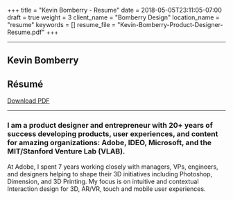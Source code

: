 +++
title = "Kevin Bomberry - Resume"
date = 2018-05-05T23:11:05-07:00
draft = true
weight = 3
client_name = "Bomberry Design"
location_name = "resume"
keywords = []
resume_file = "Kevin-Bomberry-Product-Designer-Resume.pdf"
+++

<section class="introduction">
  <a id="introduction"></a>
  <div class="container animated fadeIn wow">
   <hr class="hr-space">
    <div class="row color-resume">
      <div class="col-xs-6 col-xs-offset-0 col-md-5 col-md-offset-1 text-left">
        <h2>Kevin Bomberry</h2>
      </div>
      <div class="col-xs-6 col-xs-offset-0 col-md-5 col-md-offset-0 text-right">
        <h2>R&eacute;sum&eacute;</h2>
      </div>
      <div class="col-xs-12 col-xs-offset-0 col-md-10 col-md-offset-1 text-right">
        <div class="animated flash wow"><a download href="./Kevin-Bomberry-Product-Designer-Resume.pdf" class="color-resume"><!--<span class="fa fa-briefcase"></span> -->Download PDF <span class="fa fa-file-pdf"></span></a></div>
      </div>
    </div>
    <hr class="hr-space">
    <div class="row">
      <div class="col-md-10 col-md-offset-1 text-left">
        <h3 class="text-tall">I am a product designer and entrepreneur with 20+ years of success developing products, user experiences, and content for amazing organizations: Adobe, IDEO, Microsoft, and the MIT/Stanford Venture Lab (VLAB).</h3>
        <p class="lead">At Adobe, I spent 7 years working closely with managers, VPs, engineers, and designers helping to shape their 3D initiatives including Photoshop, Dimension, and 3D Printing. My focus is on intuitive and  contextual Interaction design for 3D, AR/VR, touch and mobile user experiences.</p>
      </div>
    </div>
  </div>
</section>
